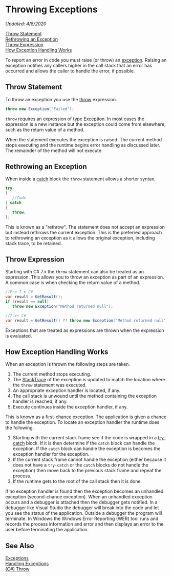# Throwing Exceptions
*Updated: 4/8/2020*

[Throw Statement](#throw-statement) \
[Rethrowing an Exception](#rethrowing-an-exception) \
[Throw Expression](#throw-expression) \
[How Exception Handling Works](#how-exception-handling-works)

To report an error in code you must raise (or throw) an [exception](exceptions.md). Raising an exception notifies any callers higher in the call stack that an error has occurred and allows the caller to handle the error, if possible.

## Throw Statement

To throw an exception you use the [throw](https://docs.microsoft.com/en-us/dotnet/csharp/language-reference/keywords/throw) expression.

```csharp
throw new Exception("Failed");
```

`throw` requires an expression of type [Exception](https://docs.microsoft.com/en-us/dotnet/api/system.exception). In most cases the expression is a new instance but the exception could come from elsewhere, such as the return value of a method.

When the statement executes the exception is raised. The current method stops executing and the runtime begins error handling as discussed later. The remainder of the method will not execute.

## Rethrowing an Exception

When inside a [catch](https://docs.microsoft.com/en-us/dotnet/csharp/language-reference/keywords/try-catch) block the `throw` statement allows a shorter syntax.

```csharp
try
{
   //Code
} catch
{
   throw;
};
```

This is known as a "rethrow". The statement does not accept an expression but instead rethrows the current exception. This is the preferred approach to rethrowing an exception as it allows the original exception, including stack trace, to be retained.

## Throw Expression

Starting with C# 7.x the `throw` statement can also be treated as an expression. This allows you to throw an exception as part of an expression. A common case is when checking the return value of a method.

```csharp
//Pre-7.x C#
var result = GetResult();
if (result == null)
   throw new Exception("Method returned null");

//7.x+ C#
var result = GetResult() ?? throw new Exception("Method returned null");
```

Exceptions that are treated as expressions are thrown when the expression is evaluated. 

## How Exception Handling Works

When an exception is thrown the following steps are taken.

1. The current method stops executing.
1. The [StackTrace](https://docs.microsoft.com/en-us/dotnet/api/system.exception.stacktrace) of the exception is updated to match the location where the `throw` statement was executed.
1. An appropriate exception handler is located, if any.
1. The call stack is unwound until the method containing the exception handler is reached, if any.
1. Execute continues inside the exception handler, if any.

This is known as a first-chance exception. The application is given a chance to handle the exception. To locate an exception handler the runtime does the following.

1. Starting with the current stack frame see if the code is wrapped in a [try-catch](https://docs.microsoft.com/en-us/dotnet/csharp/language-reference/keywords/try-catch) block. If it is then determine if the `catch` block can handle the exception. If the `catch` block can handle the exception is becomes the exception handler for the exception.
1. If the current stack frame cannot handle the exception (either because it does not have a `try-catch` or the `catch` blocks do not handle the exception) then move back to the previous stack frame and repeat the process.
1. If the runtime gets to the root of the call stack then it is done.

If no exception handler is found then the exception becomes an unhandled exception (second-chance exception). When an unhandled exception occurs and a debugger is attached then the debugger gets notified. In a debugger like Visual Studio the debugger will break into the code and let you see the status of the application. Outside a debugger the program will terminate. In Windows the Windows Error Reporting (WER) tool runs and records the process information and error and then displays an error to the user before terminating the application.

## See Also

[Exceptions](exceptions.md) \
[Handling Exceptions](handling-exceptions.md) \
[(C#) Throw](https://docs.microsoft.com/en-us/dotnet/csharp/language-reference/keywords/throw)
